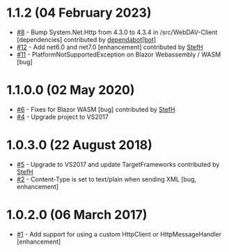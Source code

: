 # 1.1.2 (04 February 2023)
- [#8](https://github.com/StefH/WebDAV-Client/pull/8) - Bump System.Net.Http from 4.3.0 to 4.3.4 in /src/WebDAV-Client [dependencies] contributed by [dependabot[bot]](https://github.com/apps/dependabot)
- [#12](https://github.com/StefH/WebDAV-Client/pull/12) - Add net6.0 and net7.0 [enhancement] contributed by [StefH](https://github.com/StefH)
- [#11](https://github.com/StefH/WebDAV-Client/issues/11) - PlatformNotSupportedException on Blazor Webassembly / WASM [bug]

# 1.1.0.0 (02 May 2020)
- [#6](https://github.com/StefH/WebDAV-Client/pull/6) - Fixes for Blazor WASM [bug] contributed by [StefH](https://github.com/StefH)
- [#4](https://github.com/StefH/WebDAV-Client/issues/4) - Upgrade project to VS2017

# 1.0.3.0 (22 August 2018)
- [#5](https://github.com/StefH/WebDAV-Client/pull/5) - Upgrade to VS2017 and update TargetFrameworks contributed by [StefH](https://github.com/StefH)
- [#2](https://github.com/StefH/WebDAV-Client/issues/2) - Content-Type is set to text/plain when sending XML [bug, enhancement]

# 1.0.2.0 (06 March 2017)
- [#1](https://github.com/StefH/WebDAV-Client/issues/1) - Add support for using a custom HttpClient or HttpMessageHandler [enhancement]

